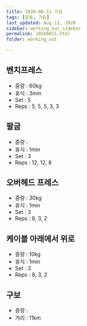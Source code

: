```yaml
---
title: 2020-08-11 가슴
tags: [운동, 가슴]
last_updated: Aug 11, 2020
sidebar: working_out_sidebar
permalink: 20200811.html
folder: working_out

---
```


## 벤치프레스

- 중량 : 60kg
- 휴식 : 3min
- Set : 5
- Reps : 5, 5, 5, 3, 3

## 팔굽

- 중량 : 
- 휴식 : 1min
- Set : 3
- Reps : 12, 12, 8

## 오버헤드 프레스

- 중량 : 30kg
- 휴식 : 1min
- Set : 3
- Reps : 8, 3, 2

## 케이블 아래에서 위로

- 중량 : 10kg
- 휴식 : 1min
- Set : 3
- Reps : 8, 3, 2

## 구보

- 중량 : 
- 거리 : 11km
